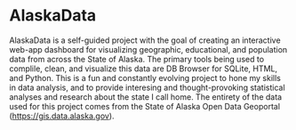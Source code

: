 # AlaskaData
AlaskaData is a self-guided project with the goal of creating an interactive web-app dashboard for visualizing geographic, educational, and population data from across the State of Alaska. The primary tools being used to complile, clean, and visualize this data are DB Browser for SQLite, HTML, and Python. This is a fun and constantly evolving project to hone my skills in data analysis, and to provide interesing and thought-provoking statistical analyses and research about the state I call home. The entirety of the data used for this project comes from the State of Alaska Open Data Geoportal (https://gis.data.alaska.gov).
